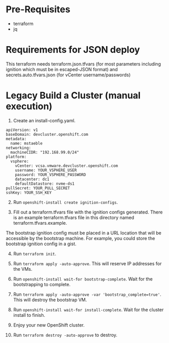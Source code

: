 # Pre-Requisites

* terraform
* jq

# Requirements for JSON deploy

This terraform needs terraform.json.tfvars (for most parameters including ignition which must be in escaped-JSON format) and secrets.auto.tfvars.json (for vCenter username/passwords)


# Legacy Build a Cluster (manual execution)

1. Create an install-config.yaml.
```
apiVersion: v1
baseDomain: devcluster.openshift.com
metadata:
  name: mstaeble
networking:
  machineCIDR: "192.168.99.0/24"
platform:
  vsphere:
    vCenter: vcsa.vmware.devcluster.openshift.com
    username: YOUR_VSPHERE_USER
    password: YOUR_VSPHERE_PASSWORD
    datacenter: dc1
    defaultDatastore: nvme-ds1
pullSecret: YOUR_PULL_SECRET
sshKey: YOUR_SSH_KEY
```

2. Run `openshift-install create ignition-configs`.

3. Fill out a terraform.tfvars file with the ignition configs generated.
There is an example terraform.tfvars file in this directory named terraform.tfvars.example. 

The bootstrap ignition config must be placed in a URL location that will be accessible by the bootstrap machine. For example, you could store the bootstrap ignition config in a gist.

4. Run `terraform init`.

5. Run `terraform apply -auto-approve`.
This will reserve IP addresses for the VMs.

6. Run `openshift-install wait-for bootstrap-complete`. Wait for the bootstrapping to complete.

7. Run `terraform apply -auto-approve -var 'bootstrap_complete=true'`.
This will destroy the bootstrap VM.

8. Run `openshift-install wait-for install-complete`. Wait for the cluster install to finish.

9. Enjoy your new OpenShift cluster.

10. Run `terraform destroy -auto-approve` to destroy.
